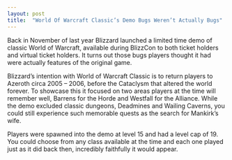 ```yaml
---
layout: post
title:  "World Of Warcraft Classic’s Demo Bugs Weren’t Actually Bugs"
---
```

Back in November of last year Blizzard launched a limited time demo of classic World of Warcraft, available during BlizzCon to both ticket holders and virtual ticket holders. It turns out those bugs players thought it had were actually features of the original game.

Blizzard’s intention with World of Warcraft Classic is to return players to Azeroth circa 2005 – 2006, before the Cataclysm that altered the world forever. To showcase this it focused on two areas players at the time will remember well, Barrens for the Horde and Westfall for the Alliance. While the demo excluded classic dungeons, Deadmines and Wailing Caverns, you could still experience such memorable quests as the search for Mankirk’s wife.

Players were spawned into the demo at level 15 and had a level cap of 19. You could choose from any class available at the time and each one played just as it did back then, incredibly faithfully it would appear.
